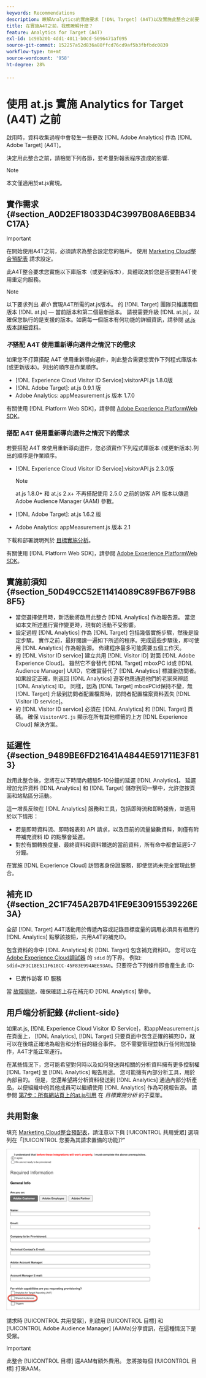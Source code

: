 ```yaml
---
keywords: Recommendations
description: 瞭解Analytics的實施要求 [!DNL Target] (A4T)以及實施此整合之前要考慮的內容。
title: 在實施A4T之前，我應瞭解什麼？
feature: Analytics for Target (A4T)
exl-id: 1c98b20b-4dd1-4011-b0cd-5096471af095
source-git-commit: 152257a52d836a88ffcd76cd9af5b3fbfbdc0839
workflow-type: tm+mt
source-wordcount: '958'
ht-degree: 28%

---
```


# 使用 at.js 實施 Analytics for Target (A4T) 之前

啟用時，資料收集過程中會發生一些更改 [!DNL Adobe Analytics] 作為 [!DNL Adobe Target] (A4T)。

決定用此整合之前，請檢閱下列各節，並考量對報表程序造成的影響.

>[!NOTE]
>
>本文僅適用於at.js實現。

## 實作需求 {#section_A0D2EF18033D4C3997B08A6EBB34C17A}

>[!IMPORTANT]
>
>在開始使用A4T之前，必須請求為整合設定您的帳戶。 使用 [Marketing Cloud整合預配表](https://www.adobe.com/go/audiences_tw) 請求設定。

此A4T整合要求您實施以下庫版本（或更新版本），具體取決於您是否要對A4T使用重定向服務。

>[!NOTE]
>
>以下要求列出 *最小* 實現A4T所需的at.js版本。 的 [!DNL Target] 團隊只維護兩個版本 [!DNL at.js] — 當前版本和第二個最新版本。 請視需要升級 [!DNL at.js]，以確保您執行的是支援的版本。如需每一個版本有何功能的詳細資訊，請參閱 [at.js 版本詳細資料](/help/main/c-implementing-target/c-implementing-target-for-client-side-web/target-atjs-versions.md#reference_DBB5EDB79EC44E558F9E08D4774A0F7A)。

### *不*&#x200B;搭配 A4T 使用重新導向選件之情況下的需求

如果您不打算搭配 A4T 使用重新導向選件，則此整合需要您實作下列程式庫版本 (或更新版本)。列出的順序是作業順序。

* [!DNL Experience Cloud Visitor ID Service]:visitorAPI.js 1.8.0版
* [!DNL Adobe Target]: at.js 0.9.1 版
* Adobe Analytics: appMeasurement.js 版本 1.7.0

有關使用 [!DNL Platform Web SDK]，請參閱 [Adobe Experience PlatformWeb SDK](/help/main/c-implementing-target/c-implementing-target-for-client-side-web/aep-web-sdk.md)。

### 搭配 A4T 使用重新導向選件之情況下的需求

若要搭配 A4T 來使用重新導向選件，您必須實作下列程式庫版本 (或更新版本).列出的順序是作業順序。

* [!DNL Experience Cloud Visitor ID Service]:visitorAPI.js 2.3.0版

   >[!NOTE]
   >
   >at.js 1.8.0+ 和 at.js 2.x+ 不再搭配使用 2.5.0 之前的訪客 API 版本以傳遞 Adobe Audience Manager (AAM) 參數。

* [!DNL Adobe Target]: at.js 1.6.2 版

* Adobe Analytics: appMeasurement.js 版本 2.1

下載和部署說明列於 [目標實施分析](/help/main/c-integrating-target-with-mac/a4t/a4timplementation.md)。

有關使用 [!DNL Platform Web SDK]，請參閱 [Adobe Experience PlatformWeb SDK](/help/main/c-implementing-target/c-implementing-target-for-client-side-web/aep-web-sdk.md)。

## 實施前須知 {#section_50D49CC52E11414089C89FB67F9B88F5}

* 當您選擇使用時，新活動將啟用此整合 [!DNL Analytics] 作為報告源。 當您如本文所述進行實作變更時，現有的活動不受影響。
* 設定過程 [!DNL Analytics] 作為 [!DNL Target] 包括幾個實施步驟，然後是設定步驟。 實作之前，最好閱讀一遍如下所述的程序。完成這些步驟後，即可使用 [!DNL Analytics] 作為報告源。 佈建程序最多可能需要五個工作天。
* 的 [!DNL Visitor ID service] 建立共用 [!DNL Visitor ID] 對面 [!DNL Adobe Experience Cloud]。 雖然它不會替代 [!DNL Target] mboxPC id或 [!DNL Audience Manager] UUID，它確實替代了 [!DNL Analytics] 標識新訪問者。 如果設定正確，則返回 [!DNL Analytics] 遊客也應通過他們的老家來辨認 [!DNL Analytics] ID。 同樣，因為 [!DNL Target] mboxPCid保持不變，無 [!DNL Target] 升級到訪問者配置檔案時，訪問者配置檔案資料丟失 [!DNL Visitor ID service]。
* 的 [!DNL Visitor ID service] 必須在 [!DNL Analytics] 和 [!DNL Target] 頁碼。 確保 `VisitorAPI.js` 顯示在所有其他標籤的上方 [!DNL Experience Cloud] 解決方案。

## 延遲性 {#section_9489BE6FD21641A4844E591711E3F813}

啟用此整合後，您將在以下時間內體驗5-10分鐘的延遲 [!DNL Analytics]。 延遲增加允許資料 [!DNL Analytics] 和 [!DNL Target] 儲存到同一擊中，允許您按頁面和站點區分活動。

這一增長反映在 [!DNL Analytics] 服務和工具，包括即時流和即時報告，並適用於以下情形：

* 若是即時資料流、即時報表和 API 請求，以及目前的流量變數資料，則僅有附帶補充資料 ID 的點擊會延遲。
* 對於有關轉換度量、最終資料和資料饋送的當前資料，所有命中都會延遲5-7分鐘。

在實施 [!DNL Experience Cloud] 訪問者身份證服務，即使您尚未完全實現此整合。

## 補充 ID {#section_2C1F745A2B7D41FE9E30915539226E3A}

全部 [!DNL Target] A4T活動用於傳遞內容或記錄目標度量的調用必須具有相應的 [!DNL Analytics] 點擊該按鈕，共用A4T的補充ID。

包含資料的命中 [!DNL Analytics] 和 [!DNL Target] 包含補充資料ID。 您可以在 [Adobe Experience Cloud調試器](https://experienceleague.adobe.com/docs/debugger/using/experience-cloud-debugger.html) 的 `sdid` 的下界。 例如: `sdid=2F3C18E511F618CC-45F83E994AEE93A0`。只要符合下列條件即會產生此 ID:

* 已實作訪客 ID 服務

當 [故障排除](/help/main/c-integrating-target-with-mac/a4t/c-a4t-troubleshooting/a4t-troubleshooting.md)，確保確認上存在補充ID [!DNL Analytics] 擊中。

## 用戶端分析記錄 {#client-side}

如果at.js, [!DNL Experience Cloud Visitor ID Service]，和appMeasurement.js在頁面上， [!DNL Analytics], [!DNL Target] 只要頁面中包含正確的補充ID，就可以在後端正確地為報告和分析目的縫合事件。 您不需要管理並執行任何附加操作，A4T才能正常運行。

在某些情況下，您可能希望對何時以及如何發送與相關的分析資料擁有更多控制權 [!DNL Target] 至 [!DNL Analytics] 報告用途。 您可能擁有內部分析工具，用於內部目的。 但是，您還希望將分析資料發送到 [!DNL Analytics] 通過內部分析產品，以便組織中的其他成員可以繼續使用 [!DNL Analytics] 作為可視報告源。 請參閱 [第7步：所有網站頁上的at.js引用](/help/main/c-integrating-target-with-mac/a4t/a4timplementation.md#step7) 在 *目標實施分析* 的子菜單。

## 共用對象

填充 [Marketing Cloud整合預配表](https://www.adobe.com/go/audiences)，請注意以下與 [!UICONTROL 共用受眾] 選項列在「[!UICONTROL 您要為其請求置備的功能]?&quot;

![請求表](/help/main/c-integrating-target-with-mac/a4t/assets/request-form.png)

請求時 [!UICONTROL 共用受眾]，則啟用 [!UICONTROL 目標] 和 [!UICONTROL Adobe Audience Manager] (AAMa)分享資訊，在這種情況下是受眾。

>[!IMPORTANT]
>
>此整合 [!UICONTROL 目標] 還AAM有額外費用。 您將按每個 [!UICONTROL 目標] 打來AAM。
